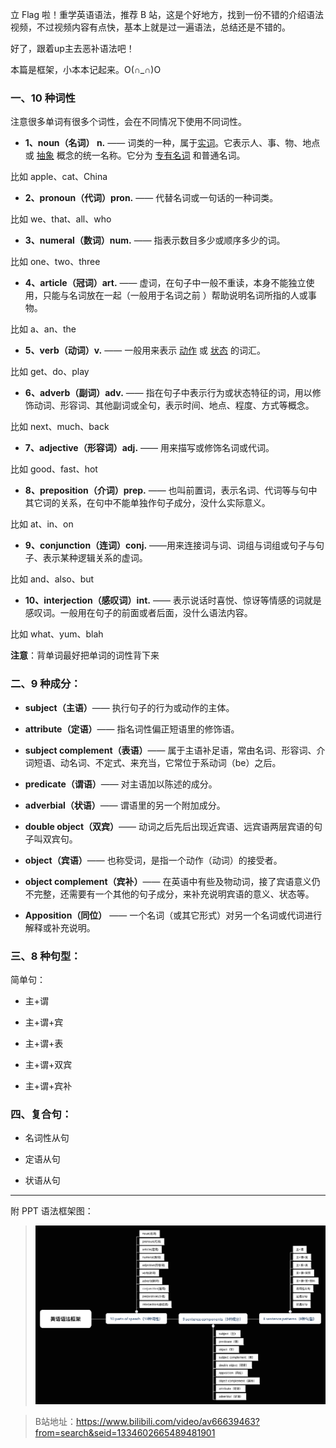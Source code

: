 立 Flag 啦！重学英语语法，推荐 B 站，这是个好地方，找到一份不错的介绍语法视频，不过视频内容有点快，基本上就是过一遍语法，总结还是不错的。

好了，跟着up主去恶补语法吧！

本篇是框架，小本本记起来。O(∩_∩)O

### 一、10 种词性

注意很多单词有很多个词性，会在不同情况下使用不同词性。

- **1、noun（名词） n.**   —— 词类的一种，属于[实词](https://baike.baidu.com/item/%E5%AE%9E%E8%AF%8D/4430789)。它表示人、事、物、地点或 [抽象](https://baike.baidu.com/item/%E6%8A%BD%E8%B1%A1/9021828) 概念的统一名称。它分为 [专有名词](https://baike.baidu.com/item/%E4%B8%93%E6%9C%89%E5%90%8D%E8%AF%8D/3543467) 和普通名词。

比如 apple、cat、China

- **2、pronoun（代词）pron.**  —— 代替名词或一句话的一种词类。

 比如 we、that、all、who

- **3、numeral（数词）num.** —— 指表示数目多少或顺序多少的词。

比如 one、two、three

- **4、article（冠词）art.** —— 虚词，在句子中一般不重读，本身不能独立使用，只能与名词放在一起（一般用于名词之前 ）帮助说明名词所指的人或事物。

比如 a、an、the

- **5、verb（动词）v.** —— 一般用来表示 [动作](https://baike.baidu.com/item/%E5%8A%A8%E4%BD%9C/33802) 或 [状态](https://baike.baidu.com/item/%E7%8A%B6%E6%80%81/33204) 的词汇。

比如 get、do、play

- **6、adverb（副词）adv.** —— 指在句子中表示行为或状态特征的词，用以修饰动词、形容词、其他副词或全句，表示时间、地点、程度、方式等概念。

 比如 next、much、back

- **7、adjective（形容词）adj.** —— 用来描写或修饰名词或代词。

 比如 good、fast、hot

- **8、preposition（介词）prep.** —— 也叫前置词，表示名词、代词等与句中其它词的关系，在句中不能单独作句子成分，没什么实际意义。

 比如 at、in、on

- **9、conjunction（连词）conj.** ——用来连接词与词、词组与词组或句子与句子、表示某种逻辑关系的虚词。

 比如 and、also、but

- **10、interjection（感叹词）int.** —— 表示说话时喜悦、惊讶等情感的词就是感叹词。一般用在句子的前面或者后面，没什么语法内容。

 比如 what、yum、blah

**注意**：背单词最好把单词的词性背下来

### 二、9 种成分：

- **subject（主语）**—— 执行句子的行为或动作的主体。

- **attribute（定语）**—— 指名词性偏正短语里的修饰语。

- **subject complement（表语）**—— 属于主语补足语，常由名词、形容词、介词短语、动名词、不定式、来充当，它常位于系动词（be）之后。

- **predicate（谓语）**—— 对主语加以陈述的成分。

- **adverbial（状语）**—— 谓语里的另一个附加成分。

- **double object（双宾）**—— 动词之后先后出现近宾语、远宾语两层宾语的句子叫双宾句。

- **object（宾语）**—— 也称受词，是指一个动作（动词）的接受者。

- **object complement（宾补）**—— 在英语中有些及物动词，接了宾语意义仍不完整，还需要有一个其他的句子成分，来补充说明宾语的意义、状态等。

- **Apposition（同位）** —— 一个名词（或其它形式）对另一个名词或代词进行解释或补充说明。

### 三、8 种句型：

简单句：

- 主+谓

- 主+谓+宾

- 主+谓+表

- 主+谓+双宾

- 主+谓+宾补

### 四、复合句：

- 名词性从句

- 定语从句

- 状语从句

----

附 PPT 语法框架图：

>![英语语法框架图](images/001/1240-20210217150257875.png)

>B站地址：https://www.bilibili.com/video/av66639463?from=search&seid=1334602665489481901